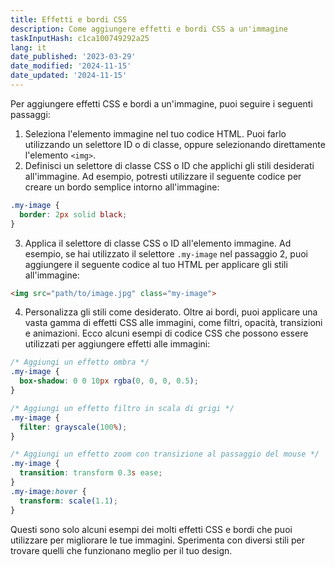 ```yaml
---
title: Effetti e bordi CSS
description: Come aggiungere effetti e bordi CSS a un'immagine
taskInputHash: c1ca100749292a25
lang: it
date_published: '2023-03-29'
date_modified: '2024-11-15'
date_updated: '2024-11-15'
---
```

Per aggiungere effetti CSS e bordi a un'immagine, puoi seguire i seguenti passaggi: 
1. Seleziona l'elemento immagine nel tuo codice HTML. Puoi farlo utilizzando un selettore ID o di classe, oppure selezionando direttamente l'elemento `<img>`.
2. Definisci un selettore di classe CSS o ID che applichi gli stili desiderati all'immagine. Ad esempio, potresti utilizzare il seguente codice per creare un bordo semplice intorno all'immagine:

```css
.my-image {
  border: 2px solid black;
}
```

 
3. Applica il selettore di classe CSS o ID all'elemento immagine. Ad esempio, se hai utilizzato il selettore `.my-image` nel passaggio 2, puoi aggiungere il seguente codice al tuo HTML per applicare gli stili all'immagine:

```html
<img src="path/to/image.jpg" class="my-image">
```


4. Personalizza gli stili come desiderato. Oltre ai bordi, puoi applicare una vasta gamma di effetti CSS alle immagini, come filtri, opacità, transizioni e animazioni. Ecco alcuni esempi di codice CSS che possono essere utilizzati per aggiungere effetti alle immagini:

```css
/* Aggiungi un effetto ombra */
.my-image {
  box-shadow: 0 0 10px rgba(0, 0, 0, 0.5);
}

/* Aggiungi un effetto filtro in scala di grigi */
.my-image {
  filter: grayscale(100%);
}

/* Aggiungi un effetto zoom con transizione al passaggio del mouse */
.my-image {
  transition: transform 0.3s ease;
}
.my-image:hover {
  transform: scale(1.1);
}
```

Questi sono solo alcuni esempi dei molti effetti CSS e bordi che puoi utilizzare per migliorare le tue immagini. Sperimenta con diversi stili per trovare quelli che funzionano meglio per il tuo design.
